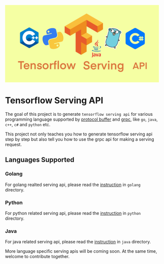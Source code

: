 <div align="center">
    <img src="https://raw.githubusercontent.com/AlexanderJLiu/tensorflow-serving-api/master/images/tensorflow-serving-api.png">
</div>

# Tensorflow Serving API

The goal of this project is to generate `tensorflow serving api` for various programming language supported by [protocol buffer](https://developers.google.com/protocol-buffers/docs/tutorials) and [grpc](https://grpc.io/docs/languages/), like `go`, `java`, `c++`, `c#` and `python` etc.

This project not only teaches you how to generate tensorflow serving api step by step but also tell you how to use the grpc api for making a serving request.

## Languages Supported

### Golang

For golang realted serving api, please read the [instruction](https://github.com/AlexanderJLiu/tensorflow-serving-api/tree/master/golang) in `golang` directory.

### Python

For python related serving api, please read the [instruction](https://github.com/AlexanderJLiu/tensorflow-serving-api/tree/master/python) in `python` directory.

### Java

For java related serving api, please read the [instruction](https://github.com/AlexanderJLiu/tensorflow-serving-api/tree/master/java) in `java` directory.

More language specific serving apis will be coming soon. At the same time, welcome to contribute together.
